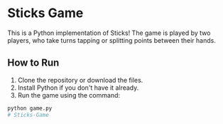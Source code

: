 # Sticks Game

This is a Python implementation of Sticks! The game is played by two players, who take turns tapping or splitting points between their hands.

## How to Run

1. Clone the repository or download the files.
2. Install Python if you don't have it already.
3. Run the game using the command:

```bash
python game.py
#   S t i c k s - G a m e 
 
 
